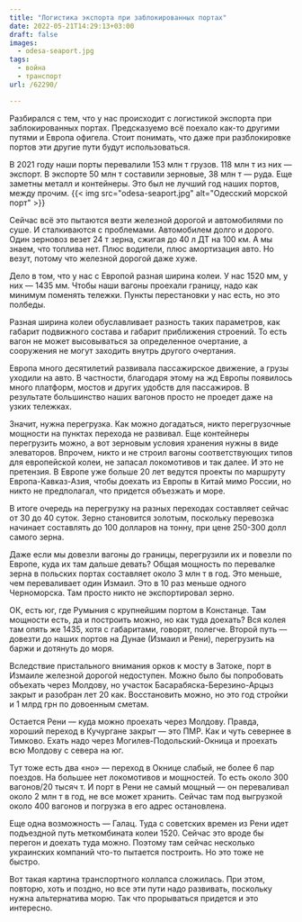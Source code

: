 ```yaml
---
title: "Логистика экспорта при заблокированных портах"
date: 2022-05-21T14:29:13+03:00
draft: false
images:
  - odesa-seaport.jpg
tags:
  - война
  - транспорт
url: /62290/

---
```

Разбирался с тем, что у нас происходит с логистикой экспорта при заблокированных портах. Предсказуемо всё поехало как-то другими путями и Европа офигела. Стоит понимать, что даже при разблокировке портов эти другие пути будут использоваться.

В 2021 году наши порты перевалили 153 млн т грузов. 118 млн т из них — экспорт. В экспорте 50 млн т составили зерновые, 38 млн т — руда. Еще заметны металл и контейнеры. Это был не лучший год наших портов, между прочим. 
{{< img src="odesa-seaport.jpg" alt="Одесский морской порт" >}}
<!--more-->

Сейчас всё это пытаются везти железной дорогой и автомобилями по суше. И сталкиваются с проблемами.
Автомобилем долго и дорого. Один зерновоз везет 24 т зерна, сжигая до 40 л ДТ на 100 км. А мы знаем, что топлива нет. Плюс водители, плюс амортизация авто. Но везут, потому что железной дорогой даже хуже.

Дело в том, что у нас с Европой разная ширина колеи. У нас 1520 мм, у них — 1435 мм. Чтобы наши вагоны проехали границу, надо как минимум поменять тележки. Пункты перестановки у нас есть, но это полбеды.

Разная ширина колеи обуславливает разность таких параметров, как габарит подвижного состава и габарит приближения строений. То есть вагон не может высовываться за определенное очертание, а сооружения не могут заходить внутрь другого очертания.

Европа много десятилетий развивала пассажирское движение, а грузы уходили на авто. В частности, благодаря этому на жд Европы появилось много платформ, мостов и других удобств для пассажиров. В результате большинство наших вагонов просто не проедет даже на узких тележках.

Значит, нужна перегрузка. Как можно догадаться, никто перегрузочные мощности на пунктах перехода не развивал. Еще контейнеры перегрузить можно, а вот зерновым условия хранения нужны в виде элеваторов. 
Впрочем, никто и не строил вагоны соответствующих типов для европейской колеи, не запасал локомотивов и так далее. И это не претензия. В Европе уже больше 20 лет ведутся проекты по маршруту Европа-Кавказ-Азия, чтобы доехать из Европы в Китай мимо России, но никто не предполагал, что придется объезжать и море. 

В итоге очередь на перегрузку на разных переходах составляет сейчас от 30 до 40 суток. Зерно становится золотым, поскольку перевозка начинает составлять до 100 долларов на тонну, при цене 250-300 долл самого зерна.

Даже если мы довезли вагоны до границы, перегрузили их и повезли по Европе, куда их там дальше девать? Общая мощность по перевалке зерна в польских портах составляет около 3 млн т в год. Это меньше, чем переваливает один Измаил. Это в 10 раз меньше одного Черноморска. Там просто никто не экспортировал зерно. 

ОК, есть юг, где Румыния с крупнейшим портом в Констанце. Там мощности есть, да и построить можно, но как туда доехать? Вся колея там опять же 1435, хотя с габаритами, говорят, полегче. Второй путь — довезти до наших портов на Дунае (Измаил и Рени), перегрузить на баржи и дотянуть до моря. 

Вследствие пристального внимания орков к мосту в Затоке, порт в Измаиле железной дорогой недоступен. Можно было бы попробовать объехать через Молдову, но участок Басарабяска-Березино-Арцыз закрыт и разобран лет 20 как. Восстановить можно, но это год стройки и 1 млрд грн по довоенным сметам. 

Остается Рени — куда можно проехать через Молдову. Правда, хороший переход в Кучургане закрыт — это ПМР. Как и чуть севернее в Тимково. Ехать надо через Могилев-Подольский-Окница и проехать всю Молдову с севера на юг. 

Тут тоже есть два «но» — переход в Окнице слабый, не более 6 пар поездов. На большее нет локомотивов и мощностей. То есть около 300 вагонов/20 тысяч т. И порт в Рени не самый мощный — он переваливал около 2 млн т в год, не все может хранить. Сейчас там под выгрузкой около 400 вагонов и погрузка в его адрес остановлена.

Еще одна возможность — Галац. Туда с советских времен из Рени идет подъездной путь меткомбината колеи 1520. Сейчас это вроде бы перегон и доехать туда можно. Поэтому там сейчас несколько украинских компаний что-то пытается построить. Но это тоже не быстро.

Вот такая картина транспортного коллапса сложилась. При этом, повторю, хоть и поздно, но все эти пути надо развивать, поскольку нужна альтернатива морю. Так что прорываться придется и это интересно.